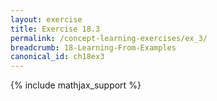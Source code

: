 ```yaml
---
layout: exercise
title: Exercise 18.3
permalink: /concept-learning-exercises/ex_3/
breadcrumb: 18-Learning-From-Examples
canonical_id: ch18ex3
---
```


{% include mathjax_support %}
